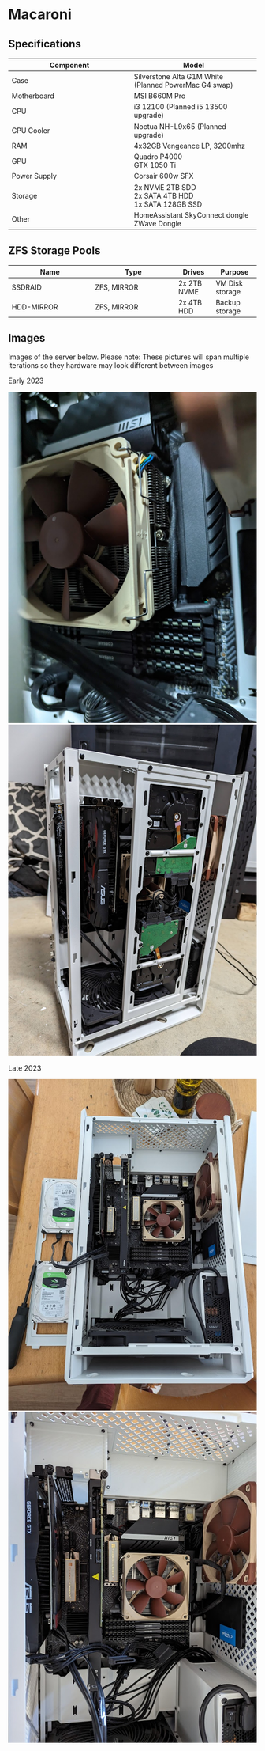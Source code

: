# Macaroni

## Specifications

<table><thead><tr><th width="234">Component</th><th>Model</th></tr></thead><tbody><tr><td>Case</td><td>Silverstone Alta G1M White (Planned PowerMac G4 swap)</td></tr><tr><td>Motherboard</td><td>MSI B660M Pro</td></tr><tr><td>CPU</td><td>i3 12100 (Planned i5 13500 upgrade)</td></tr><tr><td>CPU Cooler</td><td>Noctua NH-L9x65 (Planned upgrade)</td></tr><tr><td>RAM</td><td>4x32GB Vengeance LP, 3200mhz</td></tr><tr><td>GPU</td><td>Quadro P4000<br>GTX 1050 Ti</td></tr><tr><td>Power Supply</td><td>Corsair 600w SFX</td></tr><tr><td>Storage</td><td>2x NVME 2TB SDD<br>2x SATA 4TB HDD<br>1x SATA 128GB SSD</td></tr><tr><td>Other</td><td>HomeAssistant SkyConnect dongle<br>ZWave Dongle</td></tr></tbody></table>

## ZFS Storage Pools

<table><thead><tr><th width="155">Name</th><th width="155">Type</th><th>Drives</th><th>Purpose</th></tr></thead><tbody><tr><td>SSDRAID</td><td>ZFS, MIRROR</td><td>2x 2TB NVME</td><td>VM Disk storage</td></tr><tr><td>HDD-MIRROR</td><td>ZFS, MIRROR</td><td>2x 4TB HDD</td><td>Backup storage</td></tr></tbody></table>

## Images

Images of the server below. Please note: These pictures will span multiple iterations so they hardware may look different between images

Early 2023

![](<../.gitbook/assets/image (18).png>)<img src="../.gitbook/assets/image (33).png" alt="" data-size="original">

Late 2023

![](../.gitbook/assets/image.png)![](<../.gitbook/assets/image (4).png>)
